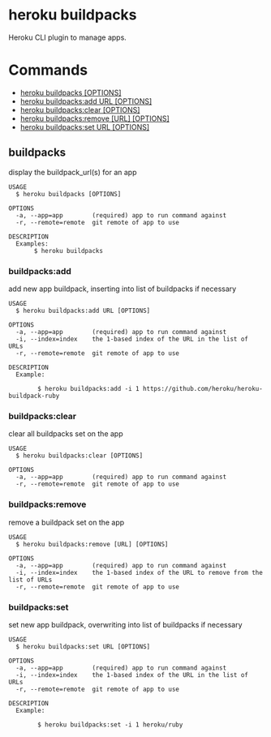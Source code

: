 heroku buildpacks
=================

Heroku CLI plugin to manage apps.
# Commands

* [heroku buildpacks [OPTIONS]](#buildpacks)
* [heroku buildpacks:add URL [OPTIONS]](#buildpacksadd)
* [heroku buildpacks:clear [OPTIONS]](#buildpacksclear)
* [heroku buildpacks:remove [URL] [OPTIONS]](#buildpacksremove)
* [heroku buildpacks:set URL [OPTIONS]](#buildpacksset)
## buildpacks

display the buildpack_url(s) for an app

```
USAGE
  $ heroku buildpacks [OPTIONS]

OPTIONS
  -a, --app=app        (required) app to run command against
  -r, --remote=remote  git remote of app to use

DESCRIPTION
  Examples:
       $ heroku buildpacks
```

### buildpacks:add

add new app buildpack, inserting into list of buildpacks if necessary

```
USAGE
  $ heroku buildpacks:add URL [OPTIONS]

OPTIONS
  -a, --app=app        (required) app to run command against
  -i, --index=index    the 1-based index of the URL in the list of URLs
  -r, --remote=remote  git remote of app to use

DESCRIPTION
  Example:

        $ heroku buildpacks:add -i 1 https://github.com/heroku/heroku-buildpack-ruby
```

### buildpacks:clear

clear all buildpacks set on the app

```
USAGE
  $ heroku buildpacks:clear [OPTIONS]

OPTIONS
  -a, --app=app        (required) app to run command against
  -r, --remote=remote  git remote of app to use
```

### buildpacks:remove

remove a buildpack set on the app

```
USAGE
  $ heroku buildpacks:remove [URL] [OPTIONS]

OPTIONS
  -a, --app=app        (required) app to run command against
  -i, --index=index    the 1-based index of the URL to remove from the list of URLs
  -r, --remote=remote  git remote of app to use
```

### buildpacks:set

set new app buildpack, overwriting into list of buildpacks if necessary

```
USAGE
  $ heroku buildpacks:set URL [OPTIONS]

OPTIONS
  -a, --app=app        (required) app to run command against
  -i, --index=index    the 1-based index of the URL in the list of URLs
  -r, --remote=remote  git remote of app to use

DESCRIPTION
  Example:

        $ heroku buildpacks:set -i 1 heroku/ruby
```
